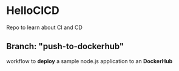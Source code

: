 # HelloCICD

Repo to learn about CI and CD

## Branch: "push-to-dockerhub"
workflow to **deploy** a sample node.js application to an **DockerHub**
